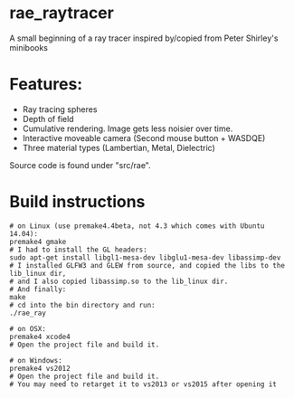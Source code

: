 # rae_raytracer
A small beginning of a ray tracer inspired by/copied from Peter Shirley's minibooks

# Features:

- Ray tracing spheres
- Depth of field
- Cumulative rendering. Image gets less noisier over time.
- Interactive moveable camera (Second mouse button + WASDQE)
- Three material types (Lambertian, Metal, Dielectric)

Source code is found under "src/rae". 

# Build instructions

	# on Linux (use premake4.4beta, not 4.3 which comes with Ubuntu 14.04):
    premake4 gmake
    # I had to install the GL headers:
    sudo apt-get install libgl1-mesa-dev libglu1-mesa-dev libassimp-dev
    # I installed GLFW3 and GLEW from source, and copied the libs to the lib_linux dir,
    # and I also copied libassimp.so to the lib_linux dir. 
    # And finally:
    make
    # cd into the bin directory and run:
    ./rae_ray

	# on OSX:
	premake4 xcode4
    # Open the project file and build it.
	
    # on Windows:
	premake4 vs2012
    # Open the project file and build it.
    # You may need to retarget it to vs2013 or vs2015 after opening it

